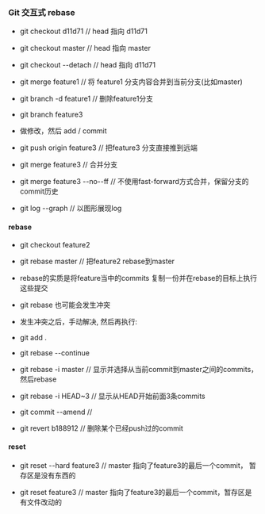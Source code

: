 ### Git 交互式 rebase

* git checkout d11d71 // head 指向 d11d71
* git checkout master // head 指向 master
* git checkout --detach // head 指向 d11d71

* git merge feature1 // 将 feature1 分支内容合并到当前分支(比如master)
* git branch -d feature1 // 删除feature1分支

* git branch feature3
* 做修改，然后 add / commit
* git push origin feature3 // 把feature3 分支直接推到远端

* git merge feature3 // 合并分支

* git merge feature3 --no--ff // 不使用fast-forward方式合并，保留分支的commit历史


* git log --graph // 以图形展现log

#### rebase

* git checkout feature2
* git rebase master // 把feature2 rebase到master
* rebase的实质是将feature当中的commits 复制一份并在rebase的目标上执行这些提交

* git rebase 也可能会发生冲突
* 发生冲突之后，手动解决, 然后再执行:
* git add .
* git rebase --continue

* git rebase -i master // 显示并选择从当前commit到master之间的commits，然后rebase
* git rebase -i HEAD~3 // 显示从HEAD开始前面3条commits
* git commit --amend // 


* git revert b188912 // 删除某个已经push过的commit


#### reset

* git reset --hard feature3 // master 指向了feature3的最后一个commit， 暂存区是没有东西的

* git reset feature3 // master 指向了feature3的最后一个commit，暂存区是有文件改动的
